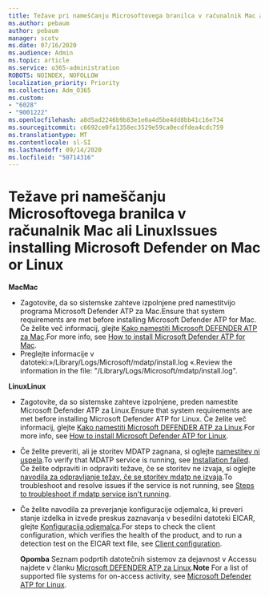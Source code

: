```yaml
---
title: Težave pri nameščanju Microsoftovega branilca v računalnik Mac ali Linux
ms.author: pebaum
author: pebaum
manager: scotv
ms.date: 07/16/2020
ms.audience: Admin
ms.topic: article
ms.service: o365-administration
ROBOTS: NOINDEX, NOFOLLOW
localization_priority: Priority
ms.collection: Adm_O365
ms.custom:
- "6028"
- "9001222"
ms.openlocfilehash: a8d5ad2246b9b83e1e0a4d5be4dd8bb41c16e734
ms.sourcegitcommit: c6692ce0fa1358ec3529e59ca0ecdfdea4cdc759
ms.translationtype: MT
ms.contentlocale: sl-SI
ms.lasthandoff: 09/14/2020
ms.locfileid: "50714316"
---
```

# <a name="issues-installing-microsoft-defender-on-mac-or-linux"></a><span data-ttu-id="5ff4a-102">Težave pri nameščanju Microsoftovega branilca v računalnik Mac ali Linux</span><span class="sxs-lookup"><span data-stu-id="5ff4a-102">Issues installing Microsoft Defender on Mac or Linux</span></span>

<span data-ttu-id="5ff4a-103">**Mac**</span><span class="sxs-lookup"><span data-stu-id="5ff4a-103">**Mac**</span></span>

- <span data-ttu-id="5ff4a-104">Zagotovite, da so sistemske zahteve izpolnjene pred namestitvijo programa Microsoft Defender ATP za Mac.</span><span class="sxs-lookup"><span data-stu-id="5ff4a-104">Ensure that system requirements are met before installing Microsoft Defender ATP for Mac.</span></span> <span data-ttu-id="5ff4a-105">Če želite več informacij, glejte [Kako namestiti Microsoft DEFENDER ATP za Mac](https://docs.microsoft.com/windows/security/threat-protection/microsoft-defender-atp/microsoft-defender-atp-mac#how-to-install-microsoft-defender-atp-for-mac).</span><span class="sxs-lookup"><span data-stu-id="5ff4a-105">For more info, see [How to install Microsoft Defender ATP for Mac](https://docs.microsoft.com/windows/security/threat-protection/microsoft-defender-atp/microsoft-defender-atp-mac#how-to-install-microsoft-defender-atp-for-mac).</span></span>  
- <span data-ttu-id="5ff4a-106">Preglejte informacije v datoteki:»/Library/Logs/Microsoft/mdatp/install.log «.</span><span class="sxs-lookup"><span data-stu-id="5ff4a-106">Review the information in the file: "/Library/Logs/Microsoft/mdatp/install.log".</span></span>

<span data-ttu-id="5ff4a-107">**Linux**</span><span class="sxs-lookup"><span data-stu-id="5ff4a-107">**Linux**</span></span>

- <span data-ttu-id="5ff4a-108">Zagotovite, da so sistemske zahteve izpolnjene, preden namestite Microsoft Defender ATP za Linux.</span><span class="sxs-lookup"><span data-stu-id="5ff4a-108">Ensure that system requirements are met before installing Microsoft Defender ATP for Linux.</span></span> <span data-ttu-id="5ff4a-109">Če želite več informacij, glejte [Kako namestiti Microsoft DEFENDER ATP za Linux](https://docs.microsoft.com/windows/security/threat-protection/microsoft-defender-atp/microsoft-defender-atp-linux#system-requirements).</span><span class="sxs-lookup"><span data-stu-id="5ff4a-109">For more info, see [How to install Microsoft Defender ATP for Linux](https://docs.microsoft.com/windows/security/threat-protection/microsoft-defender-atp/microsoft-defender-atp-linux#system-requirements).</span></span> 
- <span data-ttu-id="5ff4a-110">Če želite preveriti, ali je storitev MDATP zagnana, si oglejte [namestitev ni uspela](https://docs.microsoft.com/windows/security/threat-protection/microsoft-defender-atp/linux-support-install#installation-failed).</span><span class="sxs-lookup"><span data-stu-id="5ff4a-110">To verify that MDATP service is running, see [Installation failed](https://docs.microsoft.com/windows/security/threat-protection/microsoft-defender-atp/linux-support-install#installation-failed).</span></span>  
    <span data-ttu-id="5ff4a-111">Če želite odpraviti in odpraviti težave, če se storitev ne izvaja, si oglejte [navodila za odpravljanje težav, če se storitev mdatp ne izvaja](https://docs.microsoft.com/windows/security/threat-protection/microsoft-defender-atp/linux-support-install#steps-to-troubleshoot-if-mdatp-service-isnt-running).</span><span class="sxs-lookup"><span data-stu-id="5ff4a-111">To troubleshoot and resolve issues if the service is not running, see [Steps to troubleshoot if mdatp service isn't running](https://docs.microsoft.com/windows/security/threat-protection/microsoft-defender-atp/linux-support-install#steps-to-troubleshoot-if-mdatp-service-isnt-running).</span></span>
- <span data-ttu-id="5ff4a-112">Če želite navodila za preverjanje konfiguracije odjemalca, ki preveri stanje izdelka in izvede preskus zaznavanja v besedilni datoteki EICAR, glejte [Konfiguracija odjemalca](https://docs.microsoft.com/windows/security/threat-protection/microsoft-defender-atp/linux-install-manually#client-configuration).</span><span class="sxs-lookup"><span data-stu-id="5ff4a-112">For steps to check the client configuration, which verifies the health of the product, and to run a detection test on the EICAR text file, see [Client configuration](https://docs.microsoft.com/windows/security/threat-protection/microsoft-defender-atp/linux-install-manually#client-configuration).</span></span>  

    <span data-ttu-id="5ff4a-113">**Opomba** Seznam podprtih datotečnih sistemov za dejavnost v Accessu najdete v članku [Microsoft DEFENDER ATP za Linux](https://docs.microsoft.com/windows/security/threat-protection/microsoft-defender-atp/microsoft-defender-atp-linux#system-requirements).</span><span class="sxs-lookup"><span data-stu-id="5ff4a-113">**Note** For a list of supported file systems for on-access activity, see [Microsoft Defender ATP for Linux](https://docs.microsoft.com/windows/security/threat-protection/microsoft-defender-atp/microsoft-defender-atp-linux#system-requirements).</span></span>